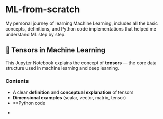 # ML-from-scratch
My personal journey of learning Machine Learning, includes all the basic concepts, definitions, and Python code implementations that helped me understand ML step by step.

## 🧠 Tensors in Machine Learning

This Jupyter Notebook explains the concept of **tensors** — the core data structure used in machine learning and deep learning.

### Contents
- A clear **definition** and **conceptual explanation** of tensors  
- **Dimensional examples** (scalar, vector, matrix, tensor)  
- **Python code   
*


